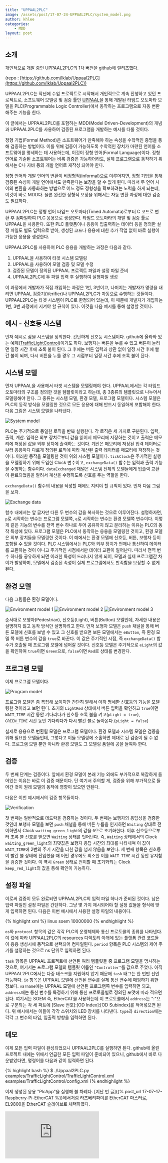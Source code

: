 ```yaml
---
title: "UPPAAL2PLC"
image: /assets/post/17-07-24-UPPAAL2PLC/system_model.png
author: khlee
categories:
    - MDD
layout: post
---
```


## 소개

개인적으로 개발 중인 UPPAAL2PLC의 1차 버전을 github에 릴리즈했다.

(repo : [https://github.com/lklab/Uppaal2PLC](https://github.com/lklab/Uppaal2PLC))

UPPAAL2PLC는 작년에 수업 프로젝트로 시작해서 개인적으로 계속 진행하고 있던 프로젝트로, 소프트웨어 모델링 및 검증 툴인 [UPPAAL](https://uppaal.org/)을 통해 개발된 타임드 오토마타 모델을 PLC(Programmable Logic Controller)에서 동작하는 프로그램으로 자동 변환해주는 기능을 한다.

이 글에서는 UPPAAL2PLC를 포함하는 MDD(Model Driven-Development)의 개념과 UPPAAL2PLC를 사용하여 검증된 프로그램을 개발하는 예시를 다룰 것이다.

정형 기법(Formal Method)은 소프트웨어가 만족해야 하는 속성을 수학적인 증명을 통해 검증하는 방법이다. 이를 위해 검증이 가능하도록 수학적인 장치가 마련된 언어를 소프트웨어를 명세하는 데 사용하는데, 이것이 정형 언어(Formal Language)이다. 정형 언어로 기술된 소프트웨어는 비록 검증은 가능하더라도, 실제 프로그램으로 동작하기 위해서는 C나 자바 등의 개발 언어로 재작성 되어야 한다.

정형 언어와 개발 언어의 변환이 비정형적(informal)으로 이루어지면, 정형 기법을 통해 검증된 속성이 개발 언어에서도 만족한다는 보장을 할 수 없게 된다. 따라서 두 언어 사이의 변환을 자동화하는 방법으로 어느 정도 정형성을 확보하려는 노력을 하게 되는데, 이것이 바로 MDD다. 물론 완전한 정형적 보장을 위해서는 자동 변환 과정에 대한 검증도 필요하다.

UPPAAL2PLC는 정형 언어 타임드 오토마타(Timed Automata)로부터 C 코드로 변환 후 컴파일하여 PLC 응용으로 생성한다. 타임드 오토마타의 개발 및 검증 툴로 UPPAAL을 사용한다. 또한 PLC 플랫폼이나 응용이 입출력하는 데이터 등을 정의한 설정 파일도 별도 입력으로 받아, 생성된 코드나 응용에 대한 추가 작업 없이 바로 실행이 가능한 응용을 생성한다.

UPPAAL2PLC를 사용하여 PLC 응용을 개발하는 과정은 다음과 같다.
1. UPPAAL을 사용하여 타겟 시스템 모델링
2. UPPAAL을 사용하여 모델 검증 및 모델 수정
3. 검증된 모델이 정의된 UPPAAL 프로젝트 파일과 설정 파일 준비
4. UPPAAL2PLC에 두 파일 입력 후 실행하여 실행파일 생성

이 과정에서 개발자가 직접 개입하는 과정은 1번, 3번이고, 나머지는 개발자가 명령을 내리면 UPPAAL 검증기(Verifier)나 UPPAAL2PLC가 자동으로 수행하는 것들이다.
UPPAAL2PLC는 타겟 시스템이 PLC로 한정되어 있는데, 이 때문에 개발자가 개입하는 1번, 3번 과정에서 지켜야 할 규칙이 있다. 이것을 다음 예시를 통해 설명할 것이다.

## 예시 - 신호등 시스템

먼저 예시로 삼을 시스템을 정의한다. 간단하게 신호등 시스템이다. github에 올라와 있는 예제([TrafficLightControl](https://github.com/lklab/Uppaal2PLC/tree/master/examples/TrafficLightControl))이기도 하다.
보행자는 버튼을 누를 수 있고 버튼이 눌리면 일정 시간 후에 초록 불이 된다. 그 후에는 버튼 입력과 상관 없이 일정 시간 후에 빨간 불이 되며, 다시 버튼을 누를 경우 그 시점부터 일정 시간 후에 초록 불이 된다.

## 시스템 모델

먼저 UPPAAL을 사용해서 타겟 시스템을 모델링해야 한다. UPPAAL에서는 각 타임드 오토마타의 구조를 정의한 것을 템플릿이라고 하는데, 총 3종류의 템플릿으로 나누어서 모델링해야 한다. 그 종류는 시스템 모델, 환경 모델, 프로그램 모델이다. 시스템 모델은 PLC의 동작 방식을 모델링한 것으로 모든 응용에 대해 반드시 동일하게 포함해야 한다. 다음 그림은 시스템 모델을 나타낸다.

![System model]({{site.suburl}}/assets/post/17-07-24-UPPAAL2PLC/system_model.png)

PLC는 주기적으로 동일한 로직을 반복 실행한다. 각 로직은 세 가지로 구분된다. 입력, 출력, 계산. 입력은 외부 장치로부터 값을 읽어서 메모리에 저장하는 것이고 출력은 메모리에 저장된 값을 외부 장치에 출력하는 것이다. 계산은 메모리에 저장된 입력 데이터로부터 응용마다 다르게 정의된 로직에 따라 계산된 출력 데이터를 메모리에 저장하는 것이다. 이러한 동작을 모델링한 것이 위의 시스템 모델이다. `tickClock`은 주기적인 실행을 모델링하기 위해 도입한 Clock 변수이고, `exchangeData()` 함수는 입력과 출력 기능을 수행하는 함수이다. `dataExchanged` 채널은 시스템 전체의 모델들에게 입출력 교환이 완료되었음을 알려서 계산을 수행하도록 신호를 주는 역할을 한다.

`exchangeData()` 함수의 내용을 작성할 때에도 지켜야 할 규칙이 있다. 먼저 다음 그림을 보자.

![Exchange data]({{site.suburl}}/assets/post/17-07-24-UPPAAL2PLC/exchange_data.png)

함수 내에서는 앞 글자만 다른 두 변수의 값을 복사하는 것으로 이루어진다. 설명하자면, `p`로 시작하는 변수는 프로그램 모델쪽, `e`로 시작하는 변수는 환경 모델쪽 변수이다. 이렇게 같은 기능의 변수를 전역 변수 하나로 두어 공유하지 않고 분리하는 이유는 PLC의 동작 특성에 있다. 프로그램 모델은 PLC에서 동작하는 응용을 모델링한 것이고, 환경 모델은 외부 장치들을 모델링한 것이다. 이 예에서는 환경 모델에 신호등, 버튼, 보행자 등이 포함될 수 있을 것이다. PLC 시스템에서는 PLC와 외부 장치가 언제나 통신하여 데이터를 교환하는 것이 아니고 주기적인 시점에서만 데이터 교환이 일어난다. 따라서 전역 변수 하나를 공유하게 되면 이러한 특성이 드러나지 않게 되어, 모델과 실제 프로그램간 차이가 발생하며, 모델에서 검증된 속성이 실제 프로그램에서도 만족함을 보장할 수 없게 된다.

## 환경 모델

다음 그림들은 환경 모델이다.

![Environment model 1]({{site.suburl}}/assets/post/17-07-24-UPPAAL2PLC/env_model_1.png)
![Environment model 2]({{site.suburl}}/assets/post/17-07-24-UPPAAL2PLC/env_model_2.png)
![Environment model 3]({{site.suburl}}/assets/post/17-07-24-UPPAAL2PLC/env_model_3.png)

순서대로 보행자(Pedestrian), 신호등(Light), 버튼(Button) 모델인데, 자세한 내용은 설명하지 않고 동작 방식만 설명하려고 한다. 먼저 보행자 모델은 `push` 채널을 통해 버튼 모델에 신호를 보낼 수 있고 그 신호를 받으면 보튼 모델에서는 `eButton`, 즉 환경 모델 쪽 버튼 변수의 값을 `true`로 바꾼다. 이 값은 주기적인 시점, 즉 `exchangeData()` 함수가 호출될 때 프로그램 모델에 넘어갈 것이다. 신호등 모델은 주기적으로 `eLight`의 값을 확인하여 `true`이면 `Green`으로, `false`이면 `Red`로 상태를 변경한다.

## 프로그램 모델

이제 프로그램 모델이다.

![Program model]({{site.suburl}}/assets/post/17-07-24-UPPAAL2PLC/program_model.png)

프로그램 모델은 좀 복잡해 보이지만 간단히 말해서 아까 명세한 신호등의 기능을 모델링한 것이라고 보면 된다. 초기의 `LightRed` 상태에서 버튼 입력을 확인하고 `true`이면 `WAIT_TIME` 시간 동안 기다리다가 신호등 초록 불을 켜고(`pLight = true`), `GREEN_TIME` 시간 동안 기다리다가 다시 빨간 불로 돌아온다.(`pLight = false`)

실제로 응용으로 변환될 모델은 프로그램 모델이다. 환경 모델과 시스템 모델은 검증을 위해 필요한 모델들인데, 그렇다고 이들 모델링에 소홀하면 제대로 된 검증이 될 수 없다.
프로그램 모델 뿐만 아니라 환경 모델도 그 모델링 품질에 공을 들여야 한다.

## 검증

두 번째 단계는 검증이다.
앞에서 환경 모델이 본래 기능 외에도 부가적으로 복잡하게 들어있는 이유는 바로 이 검증 때문이다. 단 여기서 주의할 게, 검증을 위해 부가적으로 들어간 것이 원래 모델의 동작에 영향이 있으면 안된다.

다음은 이번 예시에서의 검증 항목들이다.

![Verification]({{site.suburl}}/assets/post/17-07-24-UPPAAL2PLC/verification.png)

첫 번째는 일반적으로 데드락을 검증하는 것이다.
두 번째는 보행자의 응답성을 검증한 것인데 보행자 모델을 보면 `push` 채널을 통해 버튼 누름을 인지하면 `Waiting` 상태로 전이하면서 Clock `waiting_green_light`의 값을 `0`으로 초기화한다. 이후 신호등으로부터 초록 불 신호를 받으면 `Waiting` 상태를 벗어난다. 즉, `Waiting` 상태에서의 Clock `waiting_green_light`의 최댓값은 보행자 응답 시간의 최대를 나타내며 이 값이 `WAIT_TIME`에 2번의 주기 시간을 더한 값을 넘지 않음을 보인다.
세 번째 항목은 신호등이 빨간 불 상태에 진입했을 때 어떤 경우에도 최소한 이를 `WAIT_TIME` 시간 동안 유지함을 검증한 것이다. 이 역시 `Green` 상태로 전이할 때 초기화되는 Clock `keep_red_light`의 값을 통해 확인이 가능하다.

## 설정 파일

이로써 검증이 모두 완료되면 UPPAAL2PLC의 입력 파일 하나가 준비된 것이다. 남은 입력 파일인 설정 파일은 간단하다. 그냥 몇 가지 제시되어야 할 설정 값들을 형식에 맞게 입력하면 된다.
다음은 이번 예시에서 사용한 설정 파일의 내용이다.

{% highlight xml %}
<platform>
    <os>linux</os>
    <protocol>soem</protocol>
    <period>10000000</period>
</platform>
<configuration>
    <task type="Controller" />
    <io varname="pButton" address="1:0x6000:0x1" type="bool" direction="in" />
    <io varname="pLight" address="1:0x7010:0x1" type="bool" direction="out" />
</configuration>
{% endhighlight %}

`os`와 `protocol` 항목의 값은 각각 PLC의 운영체제와 통신 프로토콜의 종류를 나타낸다. 이 값에 따라 UPPAAL2PLC의 resources 디렉토리 아래에 있는 플랫폼 관련 코드들이 응용 생성시에 동적으로 선택되어 컴파일된다.
`period` 항목은 PLC 시스템의 제어 주기를 설정하는 것으로 ns 단위로 입력하면 된다.

`task` 항목은 UPPAAL 프로젝트에 선언된 여러 템플릿들 중 프로그램 모델을 명시하는 것으로, 여기서는 프로그램 모델의 템플릿 이름인 `"Controller"`를 값으로 주었다. 아직 UPPAAL2PLC에서는 다중 태스크를 지원하지 않기 때문에 `task` 태그는 한 번만 선언 가능하다.
`io` 항목은 UPPAAL 모델에 선언된 변수를 실제 통신 변수에 매핑하기 위한 정보다. `varname`에는 UPPAAL 모델에 선언된 프로그램쪽 변수를 입력하면 되고, `address`에는 통신 변수를 특정하기 위해 통신 프로토콜별로 정의된 포맷에 따라 적으면 된다. 여기서는 SOEM 즉, EtherCAT을 사용하는데 이 프로토콜에서 `address`는 ":"으로 구분되는 각 세 파트에 [Slave 번호]:[OD Index]:[OD Subindex]를 적어넣으면 된다. 위 예시에서는 이들이 각각 스위치와 LED 장치를 나타낸다. `type`과 `direction`에는 각각 그 변수의 타입, 입출력 방향을 입력하면 된다.

## 데모

이제 모든 입력 파일이 완성되었으니 UPPAAL2PLC를 실행하면 된다. github에 올린 프로젝트 내에는 위에서 언급한 모든 입력 파일이 준비되어 있으니, github에서 바로 다운받았다면, 명령어를 다음과 같이 입력하면 된다.

{% highlight bash %}
$ ./Uppaal2PLC.py examples/TrafficLightControl/TrafficLightControl.xml examples/TrafficLightControl/config.xml
{% endhighlight %}

이제 생성된 응용 "PlcApp"을 실행해 볼 차례다.
[지난 번 글]({% post_url 17-07-17-Raspberry-Pi-EtherCAT %})에서처럼 라즈베리파이를 EtherCAT 마스터로, EL9800을 EtherCAT 슬레이브로 채택하였다.

<iframe class="video" src="https://www.youtube.com/embed/4VELOOvaF1w" allowfullscreen frameborder="0"></iframe>
